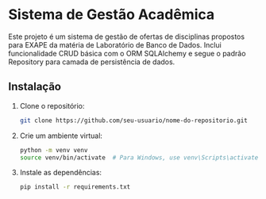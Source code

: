 # Sistema de Gestão Acadêmica

Este projeto é um sistema de gestão de ofertas de disciplinas propostos para EXAPE da matéria de Laboratório de Banco de Dados. Inclui funcionalidade CRUD básica com o ORM SQLAlchemy e segue o padrão Repository para camada de persistência de dados.

## Instalação

1. Clone o repositório:
    ```bash 
    git clone https://github.com/seu-usuario/nome-do-repositorio.git
    ```

2. Crie um ambiente virtual:
    ```bash
    python -m venv venv
    source venv/bin/activate  # Para Windows, use venv\Scripts\activate`
    ```

3.  Instale as dependências:
    ```bash
    pip install -r requirements.txt
    ```

